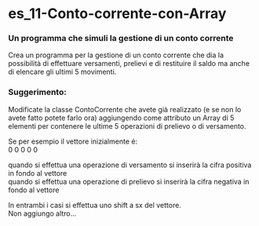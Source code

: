 # es_11-Conto-corrente-con-Array
### Un programma che simuli la gestione di un conto corrente

Crea un programma per la gestione di un conto corrente che dia la possibilità di effettuare versamenti, prelievi e di restituire il saldo ma anche di elencare gli ultimi 5 movimenti.

### Suggerimento:
Modificate la classe ContoCorrente che avete già realizzato (e se non lo avete fatto potete farlo ora) aggiungendo come attributo un Array di 5 elementi per contenere le ultime 5 operazioni di prelievo o di versamento.

Se per esempio il vettore inizialmente é:
<br> 0 0 0 0 0

quando si effettua una operazione di versamento si inserirà la cifra positiva in fondo al vettore
<br> quando si effettua una operazione di prelievo si inserirà la cifra negativa in fondo al vettore

In entrambi i casi si effettua uno shift a sx del vettore.
<br>Non aggiungo altro...
